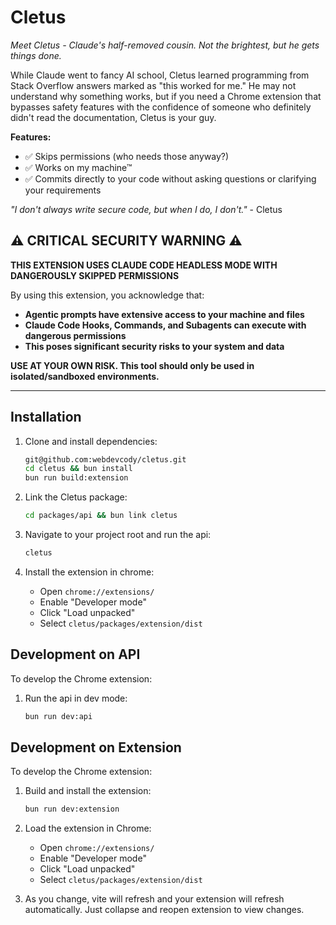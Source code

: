 # Cletus

_Meet Cletus - Claude's half-removed cousin. Not the brightest, but he gets things done._

While Claude went to fancy AI school, Cletus learned programming from Stack Overflow answers marked as "this worked for me." He may not understand why something works, but if you need a Chrome extension that bypasses safety features with the confidence of someone who definitely didn't read the documentation, Cletus is your guy.

**Features:**

- ✅ Skips permissions (who needs those anyway?)
- ✅ Works on my machine™
- ✅ Commits directly to your code without asking questions or clarifying your requirements

_"I don't always write secure code, but when I do, I don't."_ - Cletus

## ⚠️ CRITICAL SECURITY WARNING ⚠️

**THIS EXTENSION USES CLAUDE CODE HEADLESS MODE WITH DANGEROUSLY SKIPPED PERMISSIONS**

By using this extension, you acknowledge that:

- **Agentic prompts have extensive access to your machine and files**
- **Claude Code Hooks, Commands, and Subagents can execute with dangerous permissions**
- **This poses significant security risks to your system and data**

**USE AT YOUR OWN RISK. This tool should only be used in isolated/sandboxed environments.**

---

## Installation

1. Clone and install dependencies:

   ```bash
   git@github.com:webdevcody/cletus.git
   cd cletus && bun install
   bun run build:extension
   ```

2. Link the Cletus package:

   ```bash
   cd packages/api && bun link cletus
   ```

3. Navigate to your project root and run the api:

   ```bash
   cletus
   ```

4. Install the extension in chrome:

   - Open `chrome://extensions/`
   - Enable "Developer mode"
   - Click "Load unpacked"
   - Select `cletus/packages/extension/dist`

## Development on API

To develop the Chrome extension:

1. Run the api in dev mode:
   ```bash
   bun run dev:api
   ```

## Development on Extension

To develop the Chrome extension:

1. Build and install the extension:

   ```bash
   bun run dev:extension
   ```

2. Load the extension in Chrome:

   - Open `chrome://extensions/`
   - Enable "Developer mode"
   - Click "Load unpacked"
   - Select `cletus/packages/extension/dist`

3. As you change, vite will refresh and your extension will refresh automatically. Just collapse and reopen extension to view changes.
